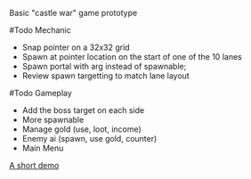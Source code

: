 Basic "castle war" game prototype

#Todo Mechanic
  - Snap pointer on a 32x32 grid
  - Spawn at pointer location on the start of one of the 10 lanes
  - Spawn portal with arg instead of spawnable;
  - Review spawn targetting to match lane layout

#Todo Gameplay
  - Add the boss target on each side
  - More spawnable
  - Manage gold (use, loot, income)
  - Enemy ai (spawn, use gold, counter)
  - Main Menu


[A short demo](https://ecstatic-sammet-7212f4.netlify.com/)
